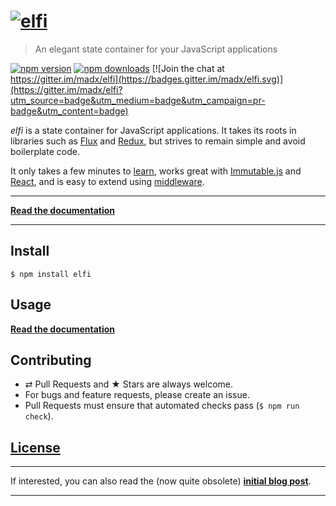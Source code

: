 # [![elfi](https://rawgit.com/madx/elfi/master/docs/images/logo.svg)](https://github.com/madx/elfi)

> An elegant state container for your JavaScript applications

[![npm version](https://img.shields.io/npm/v/elfi.svg?style=flat-square)](https://github.com/madx/elfi/master/CHANGELOG.md)
[![npm downloads](https://img.shields.io/npm/dm/elfi.svg?style=flat-square)](https://www.npmjs.com/package/elfi)
[![Join the chat at https://gitter.im/madx/elfi](https://badges.gitter.im/madx/elfi.svg)](https://gitter.im/madx/elfi?utm_source=badge&utm_medium=badge&utm_campaign=pr-badge&utm_content=badge)

*elfi* is a state container for JavaScript applications. It takes its roots in
libraries such as [Flux][flux] and [Redux][redux], but strives to remain simple
and avoid boilerplate code.

It only takes a few minutes to [learn][doc:guide], works great with
[Immutable.js][immutable] and [React][doc:react], and is easy to extend using
[middleware][doc:middleware].

---

**[Read the documentation][website]**

---

## Install

```console
$ npm install elfi
```

## Usage

**[Read the documentation][doc:guide]**

## Contributing

* ⇄ Pull Requests and ★ Stars are always welcome.
* For bugs and feature requests, please create an issue.
* Pull Requests must ensure that automated checks pass (`$ npm run check`).

## [License](LICENSE)

---

If interested, you can also read the (now quite obsolete) **[initial blog post][blogpost]**.

---

[website]: http://madx.github.io/elfi/
[blogpost]: http://madx.me/articles/a-simpler-alternative-to-flux-and-redux.html
[flux]: https://github.com/facebook/flux
[redux]: https://github.com/reactjs/redux
[immutable]: https://facebook.github.io/immutable-js/
[doc:guide]: docs/guide.md
[doc:middleware]: docs/middleware.md
[doc:react]: docs/react.md
